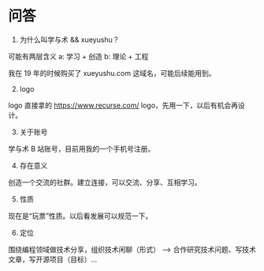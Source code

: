 # 问答

1. 为什么叫学与术 && xueyushu？

可能有两层含义
    a: 学习 + 创造
    b: 理论 + 工程

我在 19 年的时候购买了 xueyushu.com 这域名，可能后续能用到。

2. logo

logo 直接拿的 https://www.recurse.com/ logo，先用一下，以后有机会再设计。

3. 关于账号

学与术 B 站账号，目前用我的一个手机号注册。

4. 存在意义

创造一个交流的社群。建立连接，可以交流、分享、互相学习。

5. 性质

现在是“玩票”性质。以后看发展可以规范一下。

6. 定位

围绕编程领域做技术分享，组织技术闲聊（形式） ——> 合作研究技术问题、写技术文章，写开源项目（目标）...